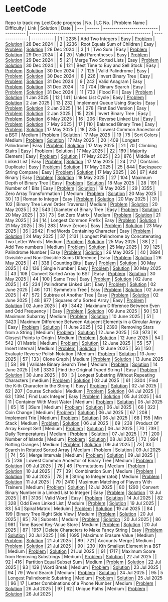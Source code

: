 # LeetCode
Repo to track my LeetCode progress
| No. | LC No. | Problem Name                | Difficulty | Link                                                         | Solution        | Date        |
| --- | ------ | --------------------------- | ---------- | ------------------------------------------------------------ | --------------- | ----------- |
| 1   | 2235   | Add Two Integers            | Easy       | [Problem](https://leetcode.com/problems/add-two-integers)            | [Solution](2235_Add_Two_Integers/Add_Two_Integers.py) | 28 Dec 2024 |
| 2   | 2236   | Root Equals Sum of Children | Easy       | [Problem](https://leetcode.com/problems/root-equals-sum-of-children) | [Solution](2236_Root_Equals_Sum_Of_Children/Root_Equals_Sum_Of_Children.py)                | 28 Dec 2024 |
| 3   | 1      | Two Sum                     | Easy       | [Problem](https://leetcode.com/problems/two-sum) | [Solution](0001_Two_Sum/Two_Sum.py) | 29 Dec 2024 |
| 4   | 20     | Valid Parentheses           | Easy       | [Problem](https://leetcode.com/problems/valid-parentheses) | [Solution](0020_Valid_Parentheses/Valid_Parentheses.py) | 29 Dec 2024 |
| 5   | 21     | Merge Two Sorted Lists      | Easy       | [Problem](https://leetcode.com/problems/merge-two-sorted-lists) | [Solution](0021_Merge_Two_Sorted_Lists/Merge_Two_Sorted_Lists.cpp) | 30 Dec 2024 |
| 6   | 121    | Best Time to Buy and Sell Stock | Easy   | [Problem](https://leetcode.com/problems/best-time-to-buy-and-sell-stock) | [Solution](0121_Best_Time_To_Buy_And_Sell_Stock/Best_Time_To_Buy_And_Sell_Stock.py) | 30 Dec 2024 |
| 7   | 125    | Valid Palindrome            | Easy       | [Problem](https://leetcode.com/problems/valid-palindrome) | [Solution](0125_Valid_Palindrome/Valid_Palindrome.py) | 30 Dec 2024 |
| 8   | 226    | Invert Binary Tree          | Easy       | [Problem](https://leetcode.com/problems/invert-binary-tree) | [Solution](0226_Invert_Binary_Tree/Invert_Binary_Tree.py) | 31 Dec 2024 |
| 9   | 242    | Valid Anagram               | Easy       | [Problem](https://leetcode.com/problems/valid-anagram) | [Solution](0242_Valid_Anagram/Valid_Anagram.py) | 31 Dec 2024 |
| 10  | 704    | Binary Search               | Easy       | [Problem](https://leetcode.com/problems/binary-search) | [Solution](0704_Binary_Search/Binary_Search.py) | 31 Dec 2024 |
| 11  | 733    | Flood Fill                  | Easy       | [Problem](https://leetcode.com/problems/flood-fill) | [Solution](0733_Flood_Fill/Flood_Fill.cpp) | 1 Jan 2025 |
| 12  | 141    | Linked List Cycle           | Easy       | [Problem](https://leetcode.com/problems/linked-list-cycle) | [Solution](0141_Linked_List_Cycle/Linked_List_Cycle.cpp) | 2 Jan 2025 |
| 13  | 232    | Implement Queue Using Stacks | Easy      | [Problem](https://leetcode.com/problems/implement-queue-using-stacks) | [Solution](0232_Implement_Queue_Using_Stacks/Implement_Queue_Using_Stacks.cpp) | 2 Jan 2025 |
| 14  | 278    | First Bad Version            | Easy      | [Problem](https://leetcode.com/problems/first-bad-version) | [Solution](0278_First_Bad_Version/First_Bad_Version.cpp) | 2 Jan 2025 |
| 15  | 226    | Invert Binary Tree            | Easy      | [Problem](https://leetcode.com/problems/invert-binary-tree/description/) | [Solution](0226_Invert_Binary_Tree/Invert_Binary_Tree.cpp) | 6 May 2025 |
| 16  | 206    | Reverse Linked List           | Easy      | [Problem](https://leetcode.com/problems/reverse-linked-list/description/) | [Solution](0206_Reverse_Linked_List/Reverse_Linked_List.cpp) | 7 May 2025 |
| 17  | 110   | Balanced Binary Tree          | Easy      | [Problem](https://leetcode.com/problems/balanced-binary-tree/description/) | [Solution](0110_Balanced_Binary_Tree/Balanced_Binary_Tree.cpp) | 17 May 2025 |
| 18  | 235   | Lowest Common Ancestor of a BST | Medium      | [Problem](https://leetcode.com/problems/lowest-common-ancestor-of-a-binary-search-tree/) | [Solution](0235_LCA_of_BST/LCA_of_BST.cpp) | 17 May 2025 |
| 19  | 75   | Sort Colors                  | Medium      | [Problem](https://leetcode.com/problems/sort-colors/) | [Solution](0075_Sort_Colors/Sort_Colors.cpp) | 17 May 2025 |
| 20  | 409  | Longest Palindrome         |  Easy      | [Problem](https://leetcode.com/problems/longest-palindrome/) | [Solution](0409_Longest_Palindrome/Longest_Palindrome.cpp) | 17 May 2025 |
| 21  | 70  | Climbing Stairs         |  Easy      | [Problem](https://leetcode.com/problems/climbing-stairs/) | [Solution](0070_Climbing_Stairs/Climbing_Stairs.cpp) | 17 May 2025 |
| 22  | 169  | Majority Element         |  Easy      | [Problem](https://leetcode.com/problems/majority-element/) | [Solution](0169_Majority_Element/Majority_Element.cpp) | 17 May 2025 |
| 23  | 876  | Middle of Linked List    |  Easy      | [Problem](https://leetcode.com/problems/middle-of-the-linked-list/) | [Solution](0876_Middle_of_Linked_List/Middle_of_Linked_List.cpp) | 17 May 2025 |
| 24  | 217  | Contains Duplicate    |  Easy      | [Problem](https://leetcode.com/problems/contains-duplicate/) | [Solution](0217_Contains_Duplicate/Contains_Duplicate.cpp) | 17 May 2025 |
| 25  | 844  | Backspace String Compare |  Easy    | [Problem](https://leetcode.com/problems/backspace-string-compare/) | [Solution](0844_Backspace_String_Compate/Backspace_String_Compare.cpp) | 17 May 2025 |
| 26  | 67  | Add Binary |  Easy    | [Problem](https://leetcode.com/problems/add-binary/) | [Solution](0067_Add_Binary/Add_Binary.cpp) | 18 May 2025 |
| 27  | 104  | Maximum Depth of Binary Tree |  Easy    | [Problem](https://leetcode.com/problems/maximum-depth-of-binary-tree/) | [Solution](0104_Maximum_Depth_Of_Binary_Tree/Maximum_Depth_of_Binary_Tree.cpp) | 18 May 2025 |
| 28  | 191  | Number of 1 Bits |  Easy    | [Problem](https://leetcode.com/problems/number-of-1-bits/) | [Solution](0191_Number_of_1_bits/Number_of_1_bits.cpp) | 19 May 2025 |
| 29  | 3355  | Zero Array Transformation I |  Medium    | [Problem](https://leetcode.com/problems/zero-array-transformation-i/) | [Solution](3355_Zero_Array_Transformation_I/Zero_Array_Transformation_I.cpp) | 20 May 2025 |
| 30  | 13  | Roman to Integer |  Easy    | [Problem](https://leetcode.com/problems/roman-to-integer/) | [Solution](0013_Roman_To_Integer/Roman_To_Integer.cpp) | 20 May 2025 |
| 31  | 102  | Binary Tree Level Order Traversal |  Medium    | [Problem](https://leetcode.com/problems/binary-tree-level-order-traversal/) | [Solution](0102_Binary_Tree_Level_Order_Traversal/Binary_Tree_Level_Order_Traversal.cpp) | 20 May 2025 |
| 32  | 543  | Diameter of Binary Tree |  Easy    | [Problem](https://leetcode.com/problems/diameter-of-binary-tree/) | [Solution](0543_Diameter_of_Binary_Tree/Diameter_Of_Binary_Tree.cpp) | 20 May 2025 |
| 33  | 73  | Set Zero Matrix |  Medium    | [Problem](https://leetcode.com/problems/set-matrix-zeroes/) | [Solution](0073_Set_Zero_Matrix/Set_Zero_Matrix.cpp) | 21 May 2025 |
| 34  | 14  | Longest Common Prefix |  Easy    | [Problem](https://leetcode.com/problems/longest-common-prefix/) | [Solution](0014_Longest_Common_Prefix/Longest_Common_Prefix.cpp) | 21 May 2025 |
| 35  | 283  | Move Zeroes |  Easy    | [Problem](https://leetcode.com/problems/move-zeroes/) | [Solution](0283_Move_Zeroes/Move_Zeroes.cpp) | 23 May 2025 |
| 36  | 2942  | Find Words Containing Character |  Easy    | [Problem](https://leetcode.com/problems/find-words-containing-character) | [Solution](2942_Find_Words_Containing_Character/Find_Words_Containing_Character.cpp) | 24 May 2025 |
| 37  | 2131  | Longest Palindrome by Concatenating Two Letter Words |  Medium    | [Problem](https://leetcode.com/problems/longest-palindrome-by-concatenating-two-letter-words/) | [Solution](2131_Longest_Palindrome_Two_Letter_Words/Longest_Palindrome_Two_Letter_Words.cpp) | 25 May 2025 |
| 38  | 2  | Add Two numbers |  Medium    | [Problem](https://leetcode.com/problems/add-two-numbers/) | [Solution](0002_Add_Two_Numbers/Add_Two_Numbers.cpp) | 25 May 2025 |
| 39  | 125  | Palindrome Number |  Easy    | [Problem](https://leetcode.com/problems/palindrome-number/) | [Solution](0009_Palindrome_Number/0009_Palindrome_Number.cpp) | 26 May 2025 |
| 40  | 2894  | Divisible and Non-Divisible Sums Difference |  Easy    | [Problem](https://leetcode.com/problems/divisible-and-non-divisible-sums-difference/) | [Solution](2894_Div_And_Non_Div_Sums_Difference/Div_And_Non_Div_Sums_Difference.cpp) | 26 May 2025 |
| 41  | 338  | Counting Bits |  Easy    | [Problem](https://leetcode.com/problems/counting-bits/) | [Solution](0338_Counting_bits/Counting_Bits.cpp) | 30 May 2025 |
| 42  | 136  | Single Number |  Easy    | [Problem](https://leetcode.com/problems/single-number/) | [Solution](0136_Single_Number/Single_Number.cpp) | 30 May 2025 |
| 43  | 108  | Convert Sorted Array to BST |  Easy    | [Problem](https://leetcode.com/problems/convert-sorted-array-to-binary-search-tree/) | [Solution](0108_Convert_Sorted_Array_to_BST/Convert_Sorted_Array_to_BST.cpp) | 30 May 2025 |
| 44  | 100  | Same Tree |  Easy    | [Problem](https://leetcode.com/problems/same-tree/) | [Solution](0100_Same_Tree/Same_Tree.cpp) | 02 June 2025 |
| 45  | 234  | Palindrome Linked List |  Easy    | [Problem](https://leetcode.com/problems/palindrome-linked-list/) | [Solution](0234_Palindrome_Linked_List/Palindrome_Linked_List.cpp) | 02 June 2025 |
| 46  | 101  | Symmetric Tree |  Easy    | [Problem](https://leetcode.com/problems/symmetric-tree/) | [Solution](0101_Symmetric_Tree/Symmetric_Tree.cpp) | 02 June 2025 |
| 47  | 572  | Subtree of Another Tree |  Easy    | [Problem](https://leetcode.com/problems/subtree-of-another-tree/) | [Solution](0572_Subtree_of_Another_Tree/Subtree_of_Another_Tree.cpp) | 02 June 2025 |
| 48  | 977  | Squares of a Sorted Array |  Easy    | [Problem](https://leetcode.com/problems/squares-of-a-sorted-array/) | [Solution](0977_Squres_of_a_Sorted_Array/Squares_of_a_Sorted_Array.cpp) | 02 June 2025 |
| 49  | 3442  | Maximum Difference Between Even and Odd Frequency I |  Easy    | [Problem](https://leetcode.com/problems/maximum-difference-between-even-and-odd-frequency-i/) | [Solution](3442_Maximum_Difference_Between_Even_And_Odd_Frequency_I/Maximum_Difference_Between_Even_And_Odd_Frequency_I.cpp) | 09 June 2025 |
| 50  | 53  | Maximum Subarray |  Medium    | [Problem](https://leetcode.com/problems/maximum-subarray/) | [Solution](0053_Maximum_Subarray/Maximum_Subarray.cpp) | 10 June 2025 |
| 51  | 3423  | Maximum Difference Between Adjacent Elements in a Circular Array |  Easy    | [Problem](https://leetcode.com/problems/maximum-difference-between-adjacent-elements-in-a-circular-array) | [Solution](3423_Max_Difference_Between_Adjacent_Elements_in_a_Circular_Array/3423_Max_Difference_Between_Adjacent_Elements_in_a_Circular_Array.cpp) | 11 June 2025 |
| 52  | 2390  | Removing Stars from a String |  Medium    | [Problem](https://leetcode.com/problems/removing-stars-from-a-string/) | [Solution](2930_Removing_Stars_from_a_String/Removing_Stars_from_a_String.cpp) | 12 June 2025 |
| 53  | 973  | K Closest Points to Origin |  Medium    | [Problem](https://leetcode.com/problems/k-closest-points-to-origin/description/) | [Solution](0973_K_Closest_Points_to_Origin/K_Closest_Points_to_Origin.cpp) | 12 June 2025 |
| 54  | 542  | 01 Matrix |  Medium    | [Problem](https://leetcode.com/problems/01-matrix/description/) | [Solution](0542_01_Matrix/01_Matrix.cpp) | 12 June 2025 |
| 55  | 57  | Insert Interval |  Medium    | [Problem](https://leetcode.com/problems/insert-interval) | [Solution](0057_Insert_Interval/Insert_Interval.cpp) | 12 June 2025 |
| 56  | 150  | Evaluate Reverse Polish Notation |  Medium    | [Problem](https://leetcode.com/problems/evaluate-reverse-polish-notation/) | [Solution](0150_Evaluate_Reverse_Polish_Notation/Reverse_Polish_Notation.cpp) | 13 June 2025 |
| 57  | 133  | Clone Graph |  Medium    | [Problem](https://leetcode.com/problems/clone-graph/) | [Solution](0133_Clone_Graph/Clone_Graph.cpp) | 13 June 2025 |
| 58  | 98  | Validate Binary Search Tree |  Medium    | [Problem](https://leetcode.com/problems/validate-binary-search-tree/) | [Solution](0098_Validate_BST/Validate_BST.cpp) | 14 June 2025 |
| 59  | 3330  | Find the Original Typed String I |  Easy    | [Problem](https://leetcode.com/problems/find-the-original-typed-string-i) | [Solution](3330_Find_the_Original_Typed_String_I/Find_the_Original_Typed_String.cpp) | 30 June 2025 |
| 60  | 3  | Longest Substring Without Repeating Characters |  medium    | [Problem](https://leetcode.com/problems/longest-substring-without-repeating-characters/) | [Solution](0003_Longest_Substring_Without_Repeating_Characters/Longest_Substring_Without_Repeating_Characters.cpp) | 02 Jul 2025 |
| 61  | 3304  | Find the K-th Character in the String I |  Easy    | [Problem](https://leetcode.com/problems/find-the-k-th-character-in-string-game-i/) | [Solution](3304_Find_Kth_Character_in_the_String/Find_Kth_Character_in_the_String.cpp) | 02 Jul 2025 |
| 62  | 207  | Course Schedule |  Medium    | [Problem](https://leetcode.com/problems/course-schedule/description/) | [Solution](0207_Course_Schedule/Course_Schedule.cpp) | 04 Jul 2025 |
| 63  | 1394  | Find Luck Integer |  Easy    | [Problem](https://leetcode.com/problems/find-lucky-integer-in-an-array/) | [Solution](1394_Find_Lucky_Integer_in_Array/Find_Luck_Integer_in_Array.cpp) | 05 Jul 2025 |
| 64  | 11  | Container With Most Water |  Medium    | [Problem](https://leetcode.com/problems/container-with-most-water/description/) | [Solution](0011_Container_With_Most_Water/Container_With_Most_Water.cpp) | 05 Jul 2025 |
| 65  | 15  | 3Sum |  Medium    | [Problem](https://leetcode.com/problems/3Sum/description/) | [Solution](0015_3Sum/3Sum.cpp) | 06 Jul 2025 |
| 66  | 322  | Coin Change |  Medium    | [Problem](https://leetcode.com/problems/coin-change/description/) | [Solution](0322_Coin_Change/Coin_Change.cpp) | 06 Jul 2025 |
| 67  | 208  | Implement Trie |  Medium    | [Problem](https://leetcode.com/problems/implement-trie-prefix-tree/description/) | [Solution](0208_Implement_Trie/Implement_Trie.cpp) | 06 Jul 2025 |
| 68  | 155  | Min Stack |  Medium    | [Problem](https://leetcode.com/problems/min-stack/description/) | [Solution](0155_Min_Stack/Min_Stack.cpp) | 06 Jul 2025 |
| 69  | 238  | Product Of Array Except Self |  Medium    | [Problem](https://leetcode.com/problems/product-of-array-except-self/description/) | [Solution](0238_Product_of_Array_Except_Self/Product_of_Array_Except_Self.cpp) | 06 Jul 2025 |
| 70  | 739  | Daily Temperatures |  Medium    | [Problem](https://leetcode.com/problems/daily-temperatures/description/) | [Solution](0739_Daily_Temperatures/Daily_Temperatures.cpp) | 07 Jul 2025 |
| 71  | 200  | Number of Islands |  Medium    | [Problem](https://leetcode.com/problems/number-of-islands/description/) | [Solution](0200_Number_of_Islands/Number_of_Islands.cpp) | 08 Jul 2025 |
| 72  | 994  | Rotting Oranges |  Medium    | [Problem](https://leetcode.com/problems/rotting-oranges/description/) | [Solution](0994_Rotting_Oranges/Rotting_Oranges.cpp) | 09 Jul 2025 |
| 73  | 33  | Search in Rotated Sorted Array |  Medium    | [Problem](https://leetcode.com/problems/search-in-rotated-sorted-array/description/) | [Solution](0033_Search_in_Rotated_Sorted_Array/Search_in_Rotated_Sorted_Array.cpp) | 09 Jul 2025 |
| 74  | 56  | Merge Intervals |  Medium    | [Problem](https://leetcode.com/problems/merge-intervals/description/) | [Solution](0056_Merge_Intervals/Merge_Intervals.cpp) | 09 Jul 2025 |
| 75  | 236  | Lowest Common Ancestor of Binary Tree |  Medium    | [Problem](https://leetcode.com/problems/lowest-common-ancestor-of-a-binary-tree/description/) | [Solution](0236_Lowest_Common_Ancestor_of_Binary_Tree/Lowest_Common_Ancestor_of_Binary_Tree.cpp) | 09 Jul 2025 |
| 76  | 46  | Permutations |  Medium    | [Problem](https://leetcode.com/problems/permutations/description/) | [Solution](0046_Permutations/Permutations.cpp) | 10 Jul 2025 |
| 77  | 39  | Combination Sum |  Medium    | [Problem](https://leetcode.com/problems/combination-sum/description/) | [Solution](0039_Combination_Sum/Combination_Sum.cpp) | 10 Jul 2025 |
| 78  | 8  | String to Integer (atoi) |  Medium    | [Problem](https://leetcode.com/problems/string-to-integer-atoi/) | [Solution](0008_String_to_Integer/String_to_Integer.cpp) | 11 Jul 2025 |
| 79  | 2410  | Maximum Matching of Players With Trainers |  Medium    | [Problem](https://leetcode.com/problems/maximum-matching-of-players-with-trainers/description/) | [Solution](2410_Maximum_Matching_of_Players_With_Trainers/Maximum_Matching_of_Players_With_Trainers.cpp) | 12 Jul 2025 |
| 80  | 1290  | Convert Binary Number in a Linked List to Integer |  Easy    | [Problem](https://leetcode.com/problems/convert-binary-number-in-a-linked-list-to-integer/) | [Solution](1290_Convert_Linked_List_to_Integer/Convert_Linked_List_to_Integer.cpp) | 13 Jul 2025 |
| 81  | 3136  | Valid Word |  Easy    | [Problem](https://leetcode.com/problems/valid-word/description/) | [Solution](3136_Valid_Word/Valid_Word.cpp) | 14 Jul 2025 |
| 82  | 328  | Odd Even Linked List |  Meduim    | [Problem](https://leetcode.com/problems/odd-even-linked-list/description/) | [Solution](0328_Odd_Even_Linked_List/Odd_Even_Linked_List.cpp) | 19 Jul 2025 |
| 83  | 54  | Spiral Matrix |  Meduim    | [Problem](https://leetcode.com/problems/spiral-matrix/description/) | [Solution](0054_Spiral_Matrix/Spiral_Matrix.cpp) | 19 Jul 2025 |
| 84  | 199  | Binary Tree Right Side View |  Meduim    | [Problem](https://leetcode.com/problems/binary-tree-right-side-view/description/) | [Solution](0199_Binary_Tree_Right_Side_View/Binary_Tree_Right_Side_View.cpp) | 20 Jul 2025 |
| 85  | 78  | Subsets |  Meduim    | [Problem](https://leetcode.com/problems/subsets/description/) | [Solution](0078_Subsets/Subsets.cpp) | 20 Jul 2025 |
| 86  | 981  | Time Based Key-Value Store |  Meduim    | [Problem](https://leetcode.com/problems/time-based-key-value-store/description/) | [Solution](0981_Time_Based_Key_Value_Store/Time_Based_Key_Value_Store.cpp) | 20 Jul 2025 |
| 87  | 1957  | Delete Characters to Make Fancy String |  Easy    | [Problem](https://leetcode.com/problems/delete-characters-to-make-fancy-string/description/) | [Solution](1957_Delete_Characters_to_Make_Fancy_String/Delete_Characters_to_Make_Fancy_String.cpp) | 20 Jul 2025 |
| 88  | 1695  | Maximum Erasure Value |  Medium    | [Problem](https://leetcode.com/problems/maximum-erasure-value/description) | [Solution](1695_Maximum_Erasure_Value/Maximum_Erasure_Value.cpp) | 21 Jul 2025 |
| 89  | 721  | Accounts Merge |  Medium    | [Problem](https://leetcode.com/problems/accounts-merge/description) | [Solution](0721_Accounts_Merge/Accounts_Merge.cpp) | 21 Jul 2025 |
| 90  | 230  | Kth Smallest Element in a BST |  Medium    | [Problem](https://leetcode.com/problems/kth-smallest-element-in-a-bst/description/) | [Solution](0230_Kth_Smallest_Element_in_a_BST/Kth_Smallest_Element_in_a_BST.cpp) | 21 Jul 2025 |
| 91  | 1717  | Maximum Score from Removing Substrings |  Medium    | [Problem](https://leetcode.com/problems/maximum-score-from-removing-substrings/description) | [Solution](1717_Maximum_Score_from_removing_Substrings/Maximum_Score_from_Removing_Substrings.cpp) | 22 Jul 2025 |
| 92  | 416  | Partition Equal Subset Sum |  Medium    | [Problem](https://leetcode.com/problems/partition-equal-subset-sum/description/) | [Solution](0416_Partition_Equal_Subset_Sum/Partition_Equal_Subset_Sum.cpp) | 22 Jul 2025 |
| 93  | 139  | Word Break |  Medium    | [Problem](https://leetcode.com/problems/word-break/description/) | [Solution](0139_Word_Break/Word_Break.cpp) | 23 Jul 2025 |
| 94  | 79  | Word Search |  Medium    | [Problem](https://leetcode.com/problems/word-search/description/) | [Solution](0079_Word_Search/Word_Search.cpp) | 24 Jul 2025 |
| 95  | 5  | Longest Palindromic Substring |  Medium    | [Problem](https://leetcode.com/problems/longest-palindromic-substring/description/) | [Solution](0005_Longest_Palindromic_Substring/Longest_Palindromic_Substring.cpp) | 25 Jul 2025 |
| 96  | 17  | Letter Combinations of a Phone Number |  Medium    | [Problem](https://leetcode.com/problems/letter-combinations-of-a-phone-number/description/) | [Solution](0017_Letter_Combinations_of_a_Phone_Number/Letter_Combinations_of_a_Phone_Number.cpp) | 26 Jul 2025 |
| 97  | 62  | Unique Paths |  Medium    | [Problem](https://leetcode.com/problems/unique-paths/description/) | [Solution](0062_Unique_Paths/Unique_Paths.cpp) | 26 Jul 2025 |
